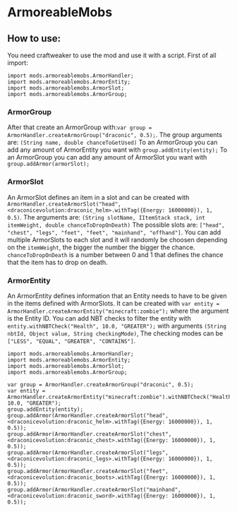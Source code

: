 # ArmoreableMobs

## How to use:
You need craftweaker to use the mod and use it with a script. First of all import:
```
import mods.armoreablemobs.ArmorHandler;
import mods.armoreablemobs.ArmorEntity;
import mods.armoreablemobs.ArmorSlot;
import mods.armoreablemobs.ArmorGroup;
```
### ArmorGroup
After that create an ArmorGroup with:``var group = ArmorHandler.createArmorGroup("draconic", 0.5);``. The group arguments are: ``(String name, double chanceToGetUsed)``
To an ArmorGroup you can add any amount of ArmorEntity you want with ``group.addEntity(entity);``
To an ArmorGroup you can add any amount of ArmorSlot you want with ``group.addArmor(armorSlot);``

### ArmorSlot
An ArmorSlot defines an item in a slot and can be created with ``ArmorHandler.createArmorSlot("head", <draconicevolution:draconic_helm>.withTag({Energy: 16000000}), 1, 0.5)``. The arguments are: ``(String slotName, IItemStack stack, int itemWeight, double chanceToDropOnDeath)``
The possible slots are: `["head", "chest", "legs", "feet", "feet", "mainhand", "offhand"]`. You can add multiple ArmorSlots to each slot and it will randomly be choosen depending on the `itemWeight`, the bigger the number the bigger the chance. `chanceToDropOnDeath` is a number between 0 and 1 that defines the chance that the item has to drop on death.

### ArmorEntity
An ArmorEntity defines information that an Entity needs to have to be given in the items defined with ArmorSlots. It can be created with ``var entity = ArmorHandler.createArmorEntity("minecraft:zombie");`` where the argument is the Entity ID. You can add NBT checks to filter the entity with ``entity.withNBTCheck("Health", 10.0, "GREATER");`` with arguments ``(String nbtId, Object value, String checkingMode)``, The checking modes can be `["LESS", "EQUAL", "GREATER", "CONTAINS"]`.

```
import mods.armoreablemobs.ArmorHandler;
import mods.armoreablemobs.ArmorEntity;
import mods.armoreablemobs.ArmorSlot;
import mods.armoreablemobs.ArmorGroup;

var group = ArmorHandler.createArmorGroup("draconic", 0.5);
var entity = ArmorHandler.createArmorEntity("minecraft:zombie").withNBTCheck("Health", 10.0, "GREATER");
group.addEntity(entity);
group.addArmor(ArmorHandler.createArmorSlot("head", <draconicevolution:draconic_helm>.withTag({Energy: 16000000}), 1, 0.5));
group.addArmor(ArmorHandler.createArmorSlot("chest", <draconicevolution:draconic_chest>.withTag({Energy: 16000000}), 1, 0.5));
group.addArmor(ArmorHandler.createArmorSlot("legs", <draconicevolution:draconic_legs>.withTag({Energy: 16000000}), 1, 0.5));
group.addArmor(ArmorHandler.createArmorSlot("feet", <draconicevolution:draconic_boots>.withTag({Energy: 16000000}), 1, 0.5));
group.addArmor(ArmorHandler.createArmorSlot("mainhand", <draconicevolution:draconic_sword>.withTag({Energy: 16000000}), 1, 0.5));
```